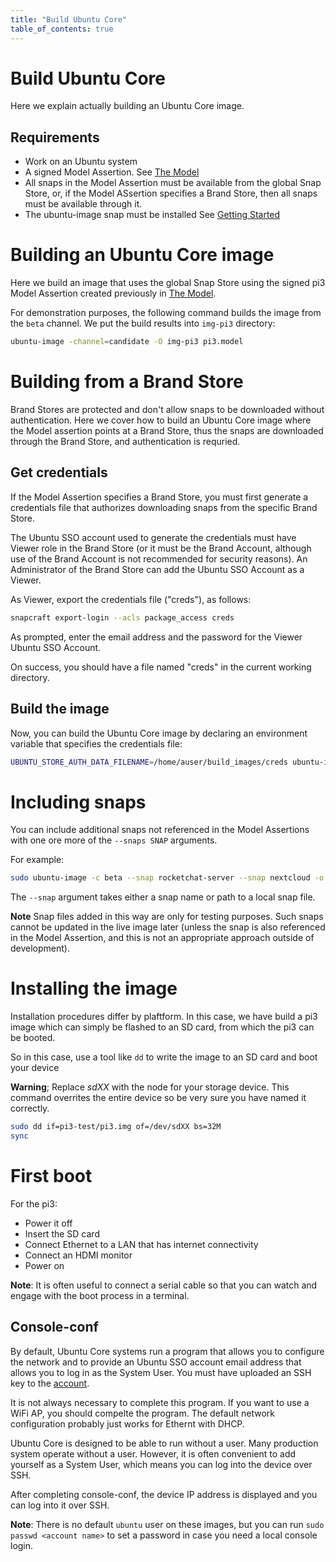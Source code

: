 ```yaml
---
title: "Build Ubuntu Core"
table_of_contents: true
---
```


# Build Ubuntu Core

Here we explain actually building an Ubuntu Core image.

## Requirements

 - Work on an Ubuntu system
 - A signed Model Assertion. See [The Model](./model.md)
 - All snaps in the Model Assertion must be available from the global Snap Store, or, if the Model ASsertion specifies a Brand Store, then all snaps must be available through it.
 - The ubuntu-image snap must be installed See [Getting Started](./about.md)

# Building an Ubuntu Core image

Here we build an image that uses the global Snap Store using the signed pi3 Model Assertion created previously in [The Model](./model.md).

For demonstration purposes, the following command builds the image from the `beta` channel. We put the build results into `img-pi3` directory:

```bash
ubuntu-image -channel=candidate -O img-pi3 pi3.model
```

# Building from a Brand Store

Brand Stores are protected and don't allow snaps to be downloaded without authentication. Here we cover how to build an Ubuntu Core image where the Model assertion points at a Brand Store, thus the snaps are downloaded through the Brand Store, and authentication is requried. 

## Get credentials

If the Model Assertion specifies a Brand Store, you must first generate a credentials file that authorizes downloading snaps from the specific Brand Store. 

The Ubuntu SSO account used to generate the credentials must have Viewer role in the Brand Store (or it must be the Brand Account, although use of the Brand Account is not recommended for security reasons). An Administrator of the Brand Store can add the Ubuntu SSO Account as a Viewer. 

As Viewer, export the credentials file ("creds"), as follows:

```bash
snapcraft export-login --acls package_access creds
```
As prompted, enter the email address and the password for the Viewer Ubuntu SSO Account.

On success, you should have a file named "creds" in the current working directory. 

## Build the image

Now, you can build the Ubuntu Core image by declaring an environment variable that specifies the credentials file:

```bash
UBUNTU_STORE_AUTH_DATA_FILENAME=/home/auser/build_images/creds ubuntu-image -channel=candidate -O pi3-test pi3.model
```

# Including snaps

You can include additional snaps not referenced in the Model Assertions with one ore more of the `--snaps SNAP` arguments. 

For example:

```bash
sudo ubuntu-image -c beta --snap rocketchat-server --snap nextcloud -o img-pi3-snaps.img pi3.model
```

The `--snap` argument takes either a snap name or path to a local snap file. 

**Note** Snap files added in this way are only for testing purposes. Such snaps cannot be updated in the live image later (unless the snap is also referenced in the Model Assertion, and this is not an appropriate approach outside of development).


# Installing the image

Installation procedures differ by plaftform. In this case, we have build a pi3 image which can simply be flashed to an SD card, from which the pi3 can be booted.

So in this case, use a tool like `dd` to write the image to an SD card and boot your device

**Warning**; Replace *sdXX* with the node for your storage device. This command overrites the entire device so be very sure you have named it correctly.

```bash
sudo dd if=pi3-test/pi3.img of=/dev/sdXX bs=32M
sync
```

# First boot

For the pi3:

 - Power it off
 - Insert the SD card
 - Connect Ethernet to a LAN that has internet connectivity
 - Connect an HDMI monitor
 - Power on

**Note**: It is often useful to connect a serial cable so that you can watch and engage with the boot process in a terminal.

## Console-conf

By default, Ubuntu Core systems run a program that allows you to configure the network and to provide an Ubuntu SSO account email address that allows you to log in as the System User. You must have uploaded an SSH key to the [account](https://login.ubuntu.com/ssh-keys).

It is not always necessary to complete this program. If you want to use a WiFi AP, you should compelte the program. The default network configuration probably just works for Ethernt with DHCP.

Ubuntu Core is designed to be able to run without a user. Many production system operate without a user. However, it is often convenient to add yourself as a System User, which means you can log into the device over SSH. 

After completing console-conf, the device IP address is displayed and you can log into it over SSH.

**Note**: There is no default `ubuntu` user on these images, but you can run `sudo passwd <account name>` to set a password in case you need a local console login.


